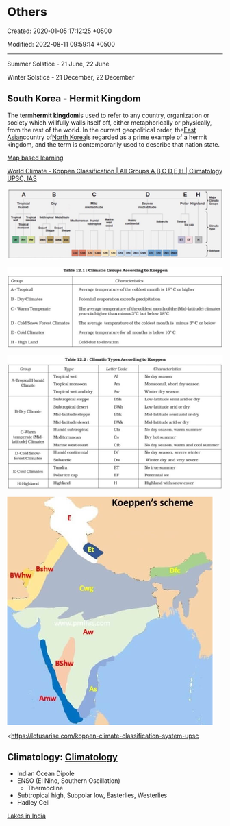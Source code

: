 # Others

Created: 2020-01-05 17:12:25 +0500

Modified: 2022-08-11 09:59:14 +0500

---

Summer Solstice - 21 June, 22 June

Winter Solstice - 21 December, 22 December

## South Korea - Hermit Kingdom

The term**hermit kingdom**is used to refer to any country, organization or society which willfully walls itself off, either metaphorically or physically, from the rest of the world. In the current geopolitical order, the[East Asian](https://en.wikipedia.org/wiki/East_Asia)country of[North Korea](https://en.wikipedia.org/wiki/North_Korea)is regarded as a prime example of a hermit kingdom, and the term is contemporarily used to describe that nation state.

[Map based learning](https://www.youtube.com/playlist?list=PL1vNLZF5gfwdayqTO--hnJUy-nutsb-ZE)

[World Climate - Koppen Classification | All Groups A,B,C,D,E,H | Climatology UPSC, IAS](https://youtube.com/playlist?list=PL1vNLZF5gfwfyFHsGeiBhDw9_51_JB-SB)

![image](media/Others-image1.jpg)

![image](media/Others-image2.jpg)

![image](media/Others-image3.jpg)

![image](media/Others-image4.jpg)

<https://lotusarise.com/koppen-climate-classification-system-upsc

## Climatology: [Climatology](https://www.youtube.com/playlist?list=PL1vNLZF5gfwdEws_cLSiMQfXDC6ev3knK)
-   Indian Ocean Dipole
-   ENSO (El Nino, Southern Oscillation)
    -   Thermocline
-   Subtropical high, Subpolar low, Easterlies, Westerlies
-   Hadley Cell

[Lakes in India](https://www.youtube.com/playlist?list=PL1vNLZF5gfwd1-1Wli0O6m2J3sJjr1FA5)


